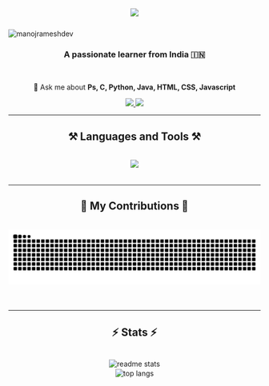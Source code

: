 <h1 align="center">
    <img src="https://readme-typing-svg.herokuapp.com/?font=Righteous&size=35&center=true&vCenter=true&width=500&height=70&duration=4000&lines=Hi+There!+👋;+I'm+Manoj+R!;" />
</h1>

<p align="left"> <img src="https://komarev.com/ghpvc/?username=manojrameshdev&label=Profile%20views&color=0e75b6&style=flat" alt="manojrameshdev" /> </p>

<h3 align="center">A passionate learner from India 🇮🇳</h3>

<br/>

<div align="center">

 💬 Ask me about **Ps, C, Python, Java, HTML, CSS, Javascript**

  </div>
 
<div align="center"> 
  <a href="mailto:manojramesh2303@gmail.com">
    <img src="https://img.shields.io/badge/Gmail-333333?style=for-the-badge&logo=gmail&logoColor=red" />
  </a>
  <a href="www.linkedin.com/in/manojrameshdev" target="_blank">
    <img src="https://img.shields.io/badge/LinkedIn-0077B5?style=for-the-badge&logo=linkedin&logoColor=white" target="_blank" />
  </a>
</div>

 <hr/>
 
<h2 align="center">⚒️ Languages and Tools ⚒️</h2>
<br/>
<div align="center">
    <img src="https://skillicons.dev/icons?i=ps,c,python,java,html,css,js,mysql,git,vscode" />
</div>

<br/>
<hr/>

<div align="center">
  <h2>🐍 My Contributions 🐍</h2>
  <br>
  <img alt="snake eating my contributions" src="https://raw.githubusercontent.com/manojrameshdev/manojrameshdev/output/github-contribution-grid-snake.svg" />
  <br/><br/><br/>
</div>

<hr/>

<h2 align="center">⚡ Stats ⚡</h2>
<br>
<div align=center>
  <img width=390 src="https://github-readme-stats.vercel.app/api?username=manojrameshdev&count_private=true&show_icons=true&theme=react&rank_icon=github&border_radius=10" alt="readme stats" />
  <br/>
  <img width=325 align="center" src="https://github-readme-stats.vercel.app/api/top-langs/?username=manojrameshdev&langs_count=8&layout=compact&theme=react&border_radius=10&size_weight=0.5&count_weight=0.5" alt="top langs" />
</div>
